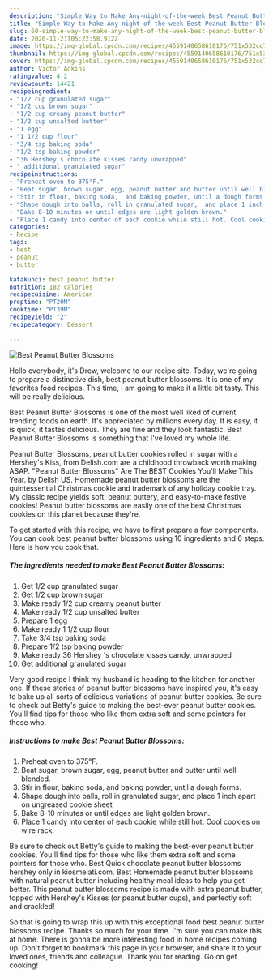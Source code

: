```yaml
---
description: "Simple Way to Make Any-night-of-the-week Best Peanut Butter Blossoms"
title: "Simple Way to Make Any-night-of-the-week Best Peanut Butter Blossoms"
slug: 60-simple-way-to-make-any-night-of-the-week-best-peanut-butter-blossoms
date: 2020-11-21T05:22:58.912Z
image: https://img-global.cpcdn.com/recipes/4559140658610176/751x532cq70/best-peanut-butter-blossoms-recipe-main-photo.jpg
thumbnail: https://img-global.cpcdn.com/recipes/4559140658610176/751x532cq70/best-peanut-butter-blossoms-recipe-main-photo.jpg
cover: https://img-global.cpcdn.com/recipes/4559140658610176/751x532cq70/best-peanut-butter-blossoms-recipe-main-photo.jpg
author: Victor Adkins
ratingvalue: 4.2
reviewcount: 14421
recipeingredient:
- "1/2 cup granulated sugar"
- "1/2 cup brown sugar"
- "1/2 cup creamy peanut butter"
- "1/2 cup unsalted butter"
- "1 egg"
- "1 1/2 cup flour"
- "3/4 tsp baking soda"
- "1/2 tsp baking powder"
- "36 Hershey s chocolate kisses candy unwrapped"
- " additional granulated sugar"
recipeinstructions:
- "Preheat oven to 375°F."
- "Beat sugar, brown sugar, egg, peanut butter and butter until well blended."
- "Stir in flour, baking soda,  and baking powder, until a dough forms."
- "Shape dough into balls, roll in granulated sugar,  and place 1 inch apart on ungreased cookie sheet"
- "Bake 8-10 minutes or until edges are light golden brown."
- "Place 1 candy into center of each cookie while still hot. Cool cookies on wire rack."
categories:
- Recipe
tags:
- best
- peanut
- butter

katakunci: best peanut butter 
nutrition: 182 calories
recipecuisine: American
preptime: "PT20M"
cooktime: "PT39M"
recipeyield: "2"
recipecategory: Dessert

---
```



![Best Peanut Butter Blossoms](https://img-global.cpcdn.com/recipes/4559140658610176/751x532cq70/best-peanut-butter-blossoms-recipe-main-photo.jpg)

Hello everybody, it's Drew, welcome to our recipe site. Today, we're going to prepare a distinctive dish, best peanut butter blossoms. It is one of my favorites food recipes. This time, I am going to make it a little bit tasty. This will be really delicious.

Best Peanut Butter Blossoms is one of the most well liked of current trending foods on earth. It's appreciated by millions every day. It is easy, it is quick, it tastes delicious. They are fine and they look fantastic. Best Peanut Butter Blossoms is something that I've loved my whole life.

Peanut Butter Blossoms, peanut butter cookies rolled in sugar with a Hershey&#39;s Kiss, from Delish.com are a childhood throwback worth making ASAP. &#34;Peanut Butter Blossoms&#34; Are The BEST Cookies You&#39;ll Make This Year. by Delish US. Homemade peanut butter blossoms are the quintessential Christmas cookie and trademark of any holiday cookie tray. My classic recipe yields soft, peanut buttery, and easy-to-make festive cookies! Peanut butter blossoms are easily one of the best Christmas cookies on this planet because they&#39;re.


To get started with this recipe, we have to first prepare a few components. You can cook best peanut butter blossoms using 10 ingredients and 6 steps. Here is how you cook that.

<!--inarticleads1-->

##### The ingredients needed to make Best Peanut Butter Blossoms:

1. Get 1/2 cup granulated sugar
1. Get 1/2 cup brown sugar
1. Make ready 1/2 cup creamy peanut butter
1. Make ready 1/2 cup unsalted butter
1. Prepare 1 egg
1. Make ready 1 1/2 cup flour
1. Take 3/4 tsp baking soda
1. Prepare 1/2 tsp baking powder
1. Make ready 36 Hershey &#39;s chocolate kisses candy, unwrapped
1. Get  additional granulated sugar


Very good recipe I think my husband is heading to the kitchen for another one. If these stories of peanut butter blossoms have inspired you, it&#39;s easy to bake up all sorts of delicious variations of peanut butter cookies. Be sure to check out Betty&#39;s guide to making the best-ever peanut butter cookies. You&#39;ll find tips for those who like them extra soft and some pointers for those who. 

<!--inarticleads2-->

##### Instructions to make Best Peanut Butter Blossoms:

1. Preheat oven to 375°F.
1. Beat sugar, brown sugar, egg, peanut butter and butter until well blended.
1. Stir in flour, baking soda,  and baking powder, until a dough forms.
1. Shape dough into balls, roll in granulated sugar,  and place 1 inch apart on ungreased cookie sheet
1. Bake 8-10 minutes or until edges are light golden brown.
1. Place 1 candy into center of each cookie while still hot. Cool cookies on wire rack.


Be sure to check out Betty&#39;s guide to making the best-ever peanut butter cookies. You&#39;ll find tips for those who like them extra soft and some pointers for those who. Best Quick chocolate peanut butter blossoms hershey only in kiosmelati.com. Best Homemade peanut butter blossoms with natural peanut butter including healthy meal ideas to help you get better. This peanut butter blossoms recipe is made with extra peanut butter, topped with Hershey&#39;s Kisses (or peanut butter cups), and perfectly soft and crackled! 

So that is going to wrap this up with this exceptional food best peanut butter blossoms recipe. Thanks so much for your time. I'm sure you can make this at home. There is gonna be more interesting food in home recipes coming up. Don't forget to bookmark this page in your browser, and share it to your loved ones, friends and colleague. Thank you for reading. Go on get cooking!
